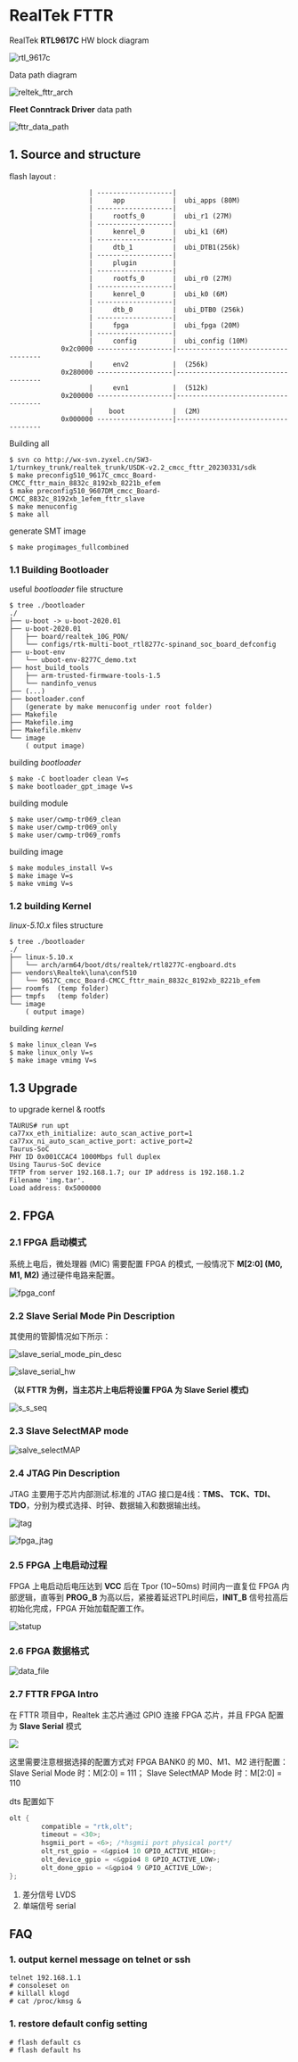 # 	RealTek FTTR

RealTek **RTL9617C**  HW block diagram

![rtl_9617c](./img/rtk_9617c.bmp)

Data path diagram

![reltek_fttr_arch](./img/realtek_fttr.bmp)



**Fleet Conntrack Driver** data path

![fttr_data_path](./img/fttr_data_path.bmp)

## 1. Source and structure

flash layout :

```text
                    | -------------------|
                    |     app            |  ubi_apps (80M)                         
                    | -------------------|
                    |     rootfs_0       |  ubi_r1 (27M)
                    | -------------------|
                    |     kenrel_0       |  ubi_k1 (6M)
                    | -------------------|       
                    |     dtb_1          |  ubi_DTB1(256k)
                    | -------------------|
                    |     plugin         |
                    | -------------------|
                    |     rootfs_0       |  ubi_r0 (27M)
                    | -------------------|
                    |     kenrel_0       |  ubi_k0 (6M)
                    | -------------------|
                    |     dtb_0          |  ubi_DTB0 (256k)
                    | -------------------|
                    |     fpga           |  ubi_fpga (20M)
                    | -------------------|
                    |     config         |  ubi_config (10M)
             0x2c0000 -------------------|------------------------------------
                    |     env2           |  (256k)
             0x280000 -------------------|------------------------------------
                    |     evn1           |  (512k)
             0x200000 -------------------|------------------------------------
                    |    boot            |	(2M)
             0x000000 -------------------|------------------------------------
```



Building all

```shell
$ svn co http://wx-svn.zyxel.cn/SW3-1/turnkey_trunk/realtek_trunk/USDK-v2.2_cmcc_fttr_20230331/sdk
$ make preconfig510_9617C_cmcc_Board-CMCC_fttr_main_8832c_8192xb_8221b_efem
$ make preconfig510_9607DM_cmcc_Board-CMCC_8832c_8192xb_1efem_fttr_slave
$ make menuconfig
$ make all
```

generate SMT image

```shell
$ make progimages_fullcombined 
```



### 1.1 Building Bootloader

useful  *bootloader* file structure 

```text
$ tree ./bootloader
./
├── u-boot -> u-boot-2020.01
├── u-boot-2020.01
│   ├── board/realtek_10G_PON/
│   └── configs/rtk-multi-boot_rtl8277c-spinand_soc_board_defconfig
├── u-boot-env
│   └── uboot-env-8277C_demo.txt
├── host_build_tools
│   ├── arm-trusted-firmware-tools-1.5
│   └── nandinfo_venus
├── (...)
├── bootloader.conf
│   (generate by make menuconfig under root folder)
├── Makefile
├── Makefile.img
├── Makefile.mkenv
└── image
    ( output image)
```

building *bootloader*

```shell
$ make -C bootloader clean V=s
$ make bootloader_gpt_image V=s
```

building module

```shell
$ make user/cwmp-tr069_clean 
$ make user/cwmp-tr069_only
$ make user/cwmp-tr069_romfs
```

building image

```shell
$ make modules_install V=s
$ make image V=s
$ make vmimg V=s
```



### 1.2 building Kernel

*linux-5.10.x* files structure

```text
$ tree ./bootloader
./
├── linux-5.10.x
│   └── arch/arm64/boot/dts/realtek/rtl8277C-engboard.dts
├── vendors\Realtek\luna\conf510
│   └── 9617C_cmcc_Board-CMCC_fttr_main_8832c_8192xb_8221b_efem
├── roomfs 	(temp folder)
├── tmpfs   (temp folder)
└── image
    ( output image)
```

building *kernel*

```shell
$ make linux_clean V=s
$ make linux_only V=s
$ make image vmimg V=s
```



## 1.3 Upgrade

to upgrade kernel & rootfs

```shell
TAURUS# run upt
ca77xx_eth_initialize: auto_scan_active_port=1
ca77xx_ni_auto_scan_active_port: active_port=2
Taurus-SoC
PHY ID 0x001CCAC4 1000Mbps full duplex
Using Taurus-SoC device
TFTP from server 192.168.1.7; our IP address is 192.168.1.2
Filename 'img.tar'.
Load address: 0x5000000
```



## 2. FPGA

### 2.1 FPGA 启动模式

系统上电后，微处理器 (MIC) 需要配置 FPGA 的模式,  一般情况下 **M[2:0] (M0, M1, M2)**  通过硬件电路来配置。

![fpga_conf](./img/fpga_conf.bmp)

### 2.2  Slave Serial Mode  Pin Description

其使用的管脚情况如下所示：

![slave_serial_mode_pin_desc](./img/fpga_slave_serial_pin_desc.bmp)

![slave_serial_hw](./img/fpga_slave_serial_hw.bmp)

**（以 FTTR 为例，当主芯片上电后将设置 FPGA  为 Slave Seriel 模式)**

![s_s_seq](./img/slave_serial_seq.png)

###  2.3  Slave SelectMAP mode

![salve_selectMAP](./img/fpga_slave_select_map.bmp)

### 2.4  JTAG Pin Description

JTAG 主要用于芯片内部测试.标准的 JTAG 接口是4线：**TMS、 TCK、TDI、TDO**，分别为模式选择、时钟、数据输入和数据输出线。

![jtag](./img/fpga_jtag.png)

![fpga_jtag](./img/fpga_jtag_pin_des.png)





### 2.5 FPGA 上电启动过程

FPGA 上电启动后电压达到 **VCC** 后在 Tpor (10~50ms) 时间内一直复位 FPGA 内部逻辑，直等到 **PROG_B** 为高以后，紧接着延迟TPL时间后，**INIT_B** 信号拉高后初始化完成，FPGA 开始加载配置工作。

![statup](./img/fpga_init_startup.jpeg)



### 2.6 FPGA 数据格式

![data_file](./img/fpga_files.bmp)



### 2.7 FTTR FPGA Intro

在 FTTR 项目中，Realtek 主芯片通过 GPIO 连接 FPGA  芯片，并且 FPGA 配置为 **Slave Serial**  模式

![](./img/fttr_fpga.png)

这里需要注意根据选择的配置方式对 FPGA BANK0 的 M0、M1、M2 进行配置：
Slave Serial Mode 时：M[2:0] = 111；
Slave SelectMAP Mode 时：M[2:0] = 110



dts 配置如下

```c
olt {
		compatible = "rtk,olt";
		timeout = <30>;
		hsgmii_port = <6>; /*hsgmii port physical port*/
		olt_rst_gpio = <&gpio4 10 GPIO_ACTIVE_HIGH>;
		olt_device_gpio = <&gpio4 8 GPIO_ACTIVE_LOW>;
		olt_done_gpio = <&gpio4 9 GPIO_ACTIVE_LOW>;
};
```









1. 差分信号 LVDS
2. 单端信号 serial





## FAQ

### 1. output kernel message on telnet or ssh

```shell
telnet 192.168.1.1
# consoleset on
# killall klogd
# cat /proc/kmsg &
```



### 1. restore default config setting

```shell
# flash default cs
# flash default hs
```



